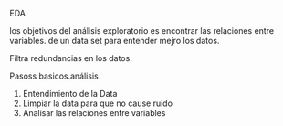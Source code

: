 


EDA


los objetivos del análisis exploratorio es encontrar las relaciones entre variables.
de un  data set para entender mejro los datos.

Filtra redundancias en los datos.

Pasoss basicos.análisis

1. Entendimiento de la Data
2. Limpiar la data para que no cause ruido
3. Analisar las relaciones entre variables
